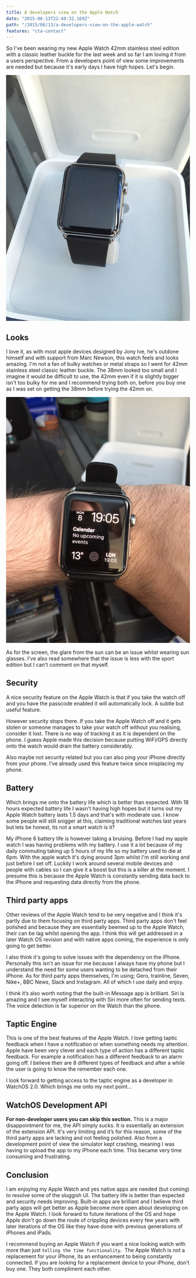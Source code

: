 ```yaml
---
title: A developers view on the Apple Watch
date: "2015-06-13T22:40:32.169Z"
path: "/2015/06/13/a-developers-view-on-the-apple-watch"
features: "cta-contact"
---
```


So I've been wearing my new Apple Watch 42mm stainless steel edition with a classic leather buckle for the last week and so far I am loving it from a users perspective. From a developers point of view some improvements are needed but because it's early days I have high hopes. Let's begin.

![Apple Watch in case](2015-06-08-18.54.24.jpg)

## Looks

I love it, as with most apple devices designed by Jony Ive, he's outdone himself and with support from Marc Newson, this watch feels and looks amazing. I'm not a fan of bulky watches or metal straps so I went for 42mm stainless steel classic leather buckle. The 38mm looked too small and I imagine it would be difficult to use, the 42mm even if it is slightly bigger isn't too bulky for me and I recommend trying both on, before you buy one as I was set on getting the 38mm before trying the 42mm on.

![2015-06-08 19.05.14](2015-06-08-19.05.14.jpg)

As for the screen, the glare from the sun can be an issue whilst wearing sun glasses. I've also read somewhere that the issue is less with the sport edition but I can't comment on that myself.

## Security

A nice security feature on the Apple Watch is that if you take the watch off and you have the passcode enabled it will automatically lock. A subtle but useful feature.

However security stops there. If you take the Apple Watch off and it gets stolen or someone manages to take your watch off without you realising, consider it lost. There is no way of tracking it as it is dependent on the phone. I guess Apple made this decision because putting WiFi/GPS directly onto the watch would drain the battery considerably.

Also maybe not security related but you can also ping your iPhone directly from your phone. I’ve already used this feature twice since misplacing my phone.

## Battery

Which brings me onto the battery life which is better than expected. With 18 hours expected battery life I wasn't having high hopes but it turns out my Apple Watch battery lasts 1.5 days and that's with moderate use. I know some people will still snigger at this, claiming traditional watches last years but lets be honest, its not a smart watch is it?

My iPhone 6 battery life is however taking a bruising. Before I had my apple watch I was having problems with my battery. I use it a lot because of my daily commuting taking up 5 hours of my life so my battery used to die at 6pm. With the apple watch it's dying around 3pm whilst I'm still working and just before I set off. Luckily I work around several mobile devices and people with cables so I can give it a boost but this is a killer at the moment. I presume this is because the Apple Watch is constantly sending data back to the iPhone and requesting data directly from the phone.

## Third party apps

Other reviews of the Apple Watch tend to be very negative and I think it's partly due to them focusing on third party apps. Third party apps don't feel polished and because they are essentially beemed up to the Apple Watch, their can be lag whilst opening the app. I think this will get addressed in a later Watch OS revision and with native apps coming, the experience is only going to get better.

I also think it's going to solve issues with the dependency on the iPhone. Personally this isn't an issue for me because I always have my phone but I understand the need for some users wanting to be detached from their iPhone. As for third party apps themselves, I'm using; Gero, trainline, Seven, Nike+, BBC News, Slack and Instagram. All of which I use daily and enjoy.

I think it’s also worth noting that the built-in Message app is brilliant. Siri is amazing and I see myself interacting with Siri more often for sending texts. The voice detection is far superior on the Watch than the phone.

## Taptic Engine

This is one of the best features of the Apple Watch. I love getting taptic feedback when I have a notification or when something needs my attention. Apple have been very clever and each type of action has a different taptic feedback. For example a notification has a different feedback to an alarm going off. I believe their are 8 different types of feedback and after a while the user is going to know the remember each one.

I look forward to getting access to the taptic engine as a developer in WatchOS 2.0. Which brings me onto my next point…

## WatchOS Development API

**For non-developer users you can skip this section.** This is a major disappointment for me, the API simply sucks. It is essentially an extension of the extension API. It's very limiting and it’s for this reason, some of the third party apps are lacking and not feeling polished. Also from a development point of view the simulator kept crashing, meaning I was having to upload the app to my iPhone each time. This became very time consuming and frustrating.

## Conclusion

I am enjoying my Apple Watch and yes native apps are needed (but coming) to resolve some of the sluggish UI. The battery life is better than expected and security needs improving. Built-in apps are brilliant and I believe third party apps will get better as Apple become more open about developing on the Apple Watch. I look forward to future iterations of the OS and hope Apple don't go down the route of crippling devices every few years with later iterations of the OS like they have done with previous generations of iPhones and iPads.

I recommend buying an Apple Watch if you want a nice looking watch with more than just `telling the time functionality`.  The Apple Watch is not a replacement for your iPhone, its an enhancement to being constantly connected. If you are looking for a replacement device to your iPhone, don't buy one. They both compliment each other.
